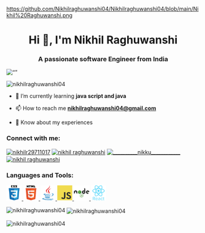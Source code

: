 https://github.com/Nikhilraghuwanshi04/Nikhilraghuwanshi04/blob/main/Nikhil%20Raghuwanshi.png
<h1 align="center">Hi 👋, I'm Nikhil Raghuwanshi</h1>
<h3 align="center">A passionate software Engineer from India</h3>
<img right=“align” alt=“” width=“400” src=“https://user-images.githubusercontent.com/55389276/140866485-8fb1c876-9a8f-4d6a-98dc-08c4981eaf70.gif”>

<p align="left"> <img src="https://komarev.com/ghpvc/?username=nikhilraghuwanshi04&label=Profile%20views&color=0e75b6&style=flat" alt="nikhilraghuwanshi04" /> </p>

- 🌱 I’m currently learning **java script and java**

- 📫 How to reach me **nikhilraghuwanshi04@gmail.com**

- 📄 Know about my experiences 

<h3 align="left">Connect with me:</h3>
<p align="left">
<a href="https://twitter.com/nikhilr29711017" target="blank"><img align="center" src="https://raw.githubusercontent.com/rahuldkjain/github-profile-readme-generator/master/src/images/icons/Social/twitter.svg" alt="nikhilr29711017" height="30" width="40" /></a>
<a href="https://linkedin.com/in/nikhil raghuwanshi" target="blank"><img align="center" src="https://raw.githubusercontent.com/rahuldkjain/github-profile-readme-generator/master/src/images/icons/Social/linked-in-alt.svg" alt="nikhil raghuwanshi" height="30" width="40" /></a>
<a href="https://instagram.com/__________nikku____________" target="blank"><img align="center" src="https://raw.githubusercontent.com/rahuldkjain/github-profile-readme-generator/master/src/images/icons/Social/instagram.svg" alt="__________nikku____________" height="30" width="40" /></a>
<a href="https://www.leetcode.com/nikhil raghuwanshi" target="blank"><img align="center" src="https://raw.githubusercontent.com/rahuldkjain/github-profile-readme-generator/master/src/images/icons/Social/leet-code.svg" alt="nikhil raghuwanshi" height="30" width="40" /></a>
</p>

<h3 align="left">Languages and Tools:</h3>
<p align="left"> <a href="https://www.w3schools.com/css/" target="_blank" rel="noreferrer"> <img src="https://raw.githubusercontent.com/devicons/devicon/master/icons/css3/css3-original-wordmark.svg" alt="css3" width="40" height="40"/> </a> <a href="https://www.w3.org/html/" target="_blank" rel="noreferrer"> <img src="https://raw.githubusercontent.com/devicons/devicon/master/icons/html5/html5-original-wordmark.svg" alt="html5" width="40" height="40"/> </a> <a href="https://www.java.com" target="_blank" rel="noreferrer"> <img src="https://raw.githubusercontent.com/devicons/devicon/master/icons/java/java-original.svg" alt="java" width="40" height="40"/> </a> <a href="https://developer.mozilla.org/en-US/docs/Web/JavaScript" target="_blank" rel="noreferrer"> <img src="https://raw.githubusercontent.com/devicons/devicon/master/icons/javascript/javascript-original.svg" alt="javascript" width="40" height="40"/> </a> <a href="https://nodejs.org" target="_blank" rel="noreferrer"> <img src="https://raw.githubusercontent.com/devicons/devicon/master/icons/nodejs/nodejs-original-wordmark.svg" alt="nodejs" width="40" height="40"/> </a> <a href="https://reactjs.org/" target="_blank" rel="noreferrer"> <img src="https://raw.githubusercontent.com/devicons/devicon/master/icons/react/react-original-wordmark.svg" alt="react" width="40" height="40"/> </a> </p>

<p><img align="left" src="https://github-readme-stats.vercel.app/api/top-langs?username=nikhilraghuwanshi04&show_icons=true&locale=en&layout=compact" alt="nikhilraghuwanshi04" /></p>

<p>&nbsp;<img align="center" src="https://github-readme-stats.vercel.app/api?username=nikhilraghuwanshi04&show_icons=true&locale=en" alt="nikhilraghuwanshi04" /></p>

<p><img align="center" src="https://github-readme-streak-stats.herokuapp.com/?user=nikhilraghuwanshi04&" alt="nikhilraghuwanshi04" /></p>
